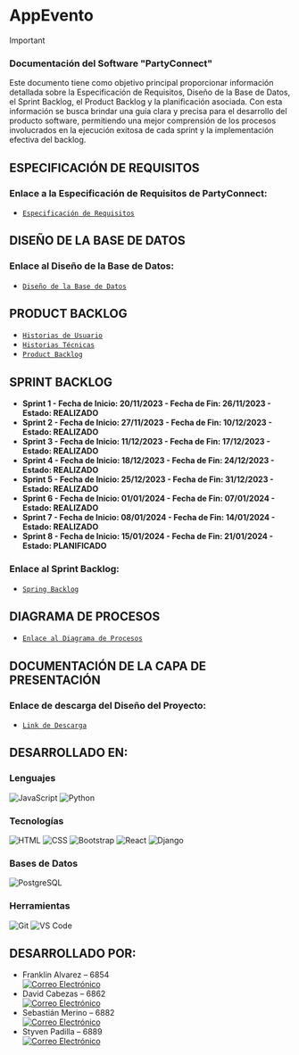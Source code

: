 # AppEvento
> [!IMPORTANT]
> ### Documentación del Software "PartyConnect"
> Este documento tiene como objetivo principal proporcionar información detallada sobre la Especificación de Requisitos, Diseño de la Base de Datos, el Sprint Backlog, el Product Backlog y la planificación asociada. Con esta información se busca brindar una guía clara y precisa para el desarrollo del producto software, permitiendo una mejor comprensión de los procesos involucrados en la ejecución exitosa de cada sprint y la implementación efectiva del backlog.

## ESPECIFICACIÓN DE REQUISITOS
### Enlace a la Especificación de Requisitos de PartyConnect: 
- [`Especificación de Requisitos`](https://liveespochedu-my.sharepoint.com/:w:/g/personal/francisco_alvarez_espoch_edu_ec/EZGjtqCl4JlBuHHikxmhzWIBcypmBZFo3Urdj7JXjme_Qw?e=TXGaaI)


## DISEÑO DE LA BASE DE DATOS
### Enlace al Diseño de la Base de Datos:
- [`Diseño de la Base de Datos`](https://liveespochedu-my.sharepoint.com/:b:/g/personal/francisco_alvarez_espoch_edu_ec/ETOs9tKfaVpFsHmKPVpbkewBT8lG3Qe5JRT9qZz_Fsj-PQ?e=PEPnYN)

## PRODUCT BACKLOG
- [`Historias de Usuario`](https://liveespochedu-my.sharepoint.com/:w:/g/personal/francisco_alvarez_espoch_edu_ec/EVLP6KNy46lIjgjYEw_dhBcBFHCw5JNjiK3W0GULzWgNHg?e=FAc2db)
- [`Historias Técnicas`](https://liveespochedu-my.sharepoint.com/:w:/g/personal/francisco_alvarez_espoch_edu_ec/Ec6nelqtYYJEqq8qhr8aMKoBvzAhCBh1z82tkAah9EiLkg?e=4ks8Zp)
- [`Product Backlog`](https://liveespochedu-my.sharepoint.com/:x:/g/personal/francisco_alvarez_espoch_edu_ec/Ed_MAWoe-GpKolK7UbR8u_4BTkiZGnziwXjIinc-VBH2Uw?e=Yy2fLd)

## SPRINT BACKLOG
- **Sprint 1 - Fecha de Inicio: 20/11/2023 - Fecha de Fin: 26/11/2023 - Estado: REALIZADO**
- **Sprint 2 - Fecha de Inicio: 27/11/2023 - Fecha de Fin: 10/12/2023 - Estado: REALIZADO**
- **Sprint 3 - Fecha de Inicio: 11/12/2023 - Fecha de Fin: 17/12/2023 - Estado: REALIZADO**
- **Sprint 4 - Fecha de Inicio: 18/12/2023 - Fecha de Fin: 24/12/2023 - Estado: REALIZADO**
- **Sprint 5 - Fecha de Inicio: 25/12/2023 - Fecha de Fin: 31/12/2023 - Estado: REALIZADO**
- **Sprint 6 - Fecha de Inicio: 01/01/2024 - Fecha de Fin: 07/01/2024 - Estado: REALIZADO**
- **Sprint 7 - Fecha de Inicio: 08/01/2024 - Fecha de Fin: 14/01/2024 - Estado: REALIZADO**
- **Sprint 8 - Fecha de Inicio: 15/01/2024 - Fecha de Fin: 21/01/2024 - Estado: PLANIFICADO**

### Enlace al Sprint Backlog:
- [`Spring Backlog`](https://liveespochedu-my.sharepoint.com/:x:/g/personal/francisco_alvarez_espoch_edu_ec/Ee6udVe8hCJOri22fGPu3hgBkFqoGL-UxFdKtQTAmOOX_Q?e=NlzIac)

## DIAGRAMA DE PROCESOS

- [`Enlace al Diagrama de Procesos`](https://liveespochedu-my.sharepoint.com/:b:/g/personal/francisco_alvarez_espoch_edu_ec/Ebu9vpF4EipLh8KVNCLHgIcB-zLeNLuUORWWNY5BYAZtWA?e=uMXyBL)

## DOCUMENTACIÓN DE LA CAPA DE PRESENTACIÓN

### Enlace de descarga del Diseño del Proyecto:
- [`Link de Descarga`](https://liveespochedu-my.sharepoint.com/:u:/g/personal/francisco_alvarez_espoch_edu_ec/EXAkpfjXl8FBlOriGBpBw6UBlfHgWs7yLp7nmRSt6DfJvg?e=3PvpFO)


## DESARROLLADO EN:

### Lenguajes

![JavaScript](https://img.shields.io/badge/JavaScript-F7DF1E?style=for-the-badge&logo=javascript&logoColor=black)
![Python](https://img.shields.io/badge/Python-14354C?style=for-the-badge&logo=python&logoColor=white)

### Tecnologías

![HTML](https://img.shields.io/badge/HTML-239120?style=for-the-badge&logo=html5&logoColor=white)
![CSS](https://img.shields.io/badge/CSS-239120?&style=for-the-badge&logo=css3&logoColor=white)
![Bootstrap](https://img.shields.io/badge/Bootstrap-563D7C?style=for-the-badge&logo=bootstrap&logoColor=white)
![React](https://img.shields.io/badge/React-20232A?style=for-the-badge&logo=react&logoColor=61DAFB)
![Django](https://img.shields.io/badge/Django-092E20?style=for-the-badge&logo=django&logoColor=white)

### Bases de Datos

![PostgreSQL](https://img.shields.io/badge/PostgreSQL-316192?style=for-the-badge&logo=postgresql&logoColor=white)

### Herramientas

![Git](https://img.shields.io/badge/GIT-E44C30?style=for-the-badge&logo=git&logoColor=white)
![VS Code](https://img.shields.io/badge/Visual_Studio_Code-0078D4?style=for-the-badge&logo=visual%20studio%20code&logoColor=white)

## DESARROLLADO POR:
- Franklin Alvarez – 6854 <br>
  [![Correo Electrónico](https://img.shields.io/badge/Correo%20Electrónico-francisco.alvarez%40espoch.edu.ec-blue?style=for-the-badge&logo=email&logoColor=white&labelColor=101010)](mailto:francisco.alvarez@espoch.edu.ec)
- David Cabezas – 6862 <br>
  [![Correo Electrónico](https://img.shields.io/badge/Correo%20Electrónico-david.cabezas%40espoch.edu.ec-red?style=for-the-badge&logo=email&logoColor=white&labelColor=101010)](mailto:david.cabezas@espoch.edu.ec)
- Sebastián Merino – 6882 <br>
  [![Correo Electrónico](https://img.shields.io/badge/Correo%20Electrónico-sebastian.merino%40espoch.edu.ec-green?style=for-the-badge&logo=email&logoColor=white&labelColor=101010)](mailto:sebastian.merino@espoch.edu.ec)
- Styven Padilla – 6889 <br>
  [![Correo Electrónico](https://img.shields.io/badge/Correo%20Electrónico-styven.padilla%40espoch.edu.ec-pink?style=for-the-badge&logo=email&logoColor=white&labelColor=101010)](mailto:styven.padilla@espoch.edu.ec)

<!--

NOTA: Paquetes a instalar por si acaso hay errores:
npm install react-chartjs-2 chart.js

- **Historia de Usuario #01:**
  - ID: HU-001
  - Descripción: Como un organizador, necesito gestionar los eventos, con la finalidad de crear, editar, eliminar eventos con detalles como nombre, fecha, hora, ubicación y descripción.
  - Criterios de aceptación:
    1. Crear un evento:
        - El organizador debería poder agregar un nuevo evento.
        - Se deben ingresar detalles como nombre, fecha, hora, ubicación y descripción al crear un evento.
        - La fecha y hora deben ser válidas y futuras.

    2. Editar un evento:
        - El organizador debe tener la capacidad de modificar los detalles de un evento existente.
        - Se deben proporcionar opciones para cambiar el nombre, fecha, hora, ubicación y descripción del evento.

    3. Eliminar un evento:
        - Debería ser posible eliminar un evento existente.
        - Se podría incluir una confirmación para evitar eliminaciones accidentales.

    4. Visualizar detalles del evento:
        - El organizador debería poder ver todos los detalles de un evento, incluyendo nombre, fecha, hora, ubicación y descripción.

    5. Interfaz de usuario:
        - La interfaz de usuario debería ser intuitiva y fácil de usar para facilitar la gestión de eventos.
        - Se pueden incluir mensajes informativos para guiar al usuario durante el proceso.

   - Prioridad: Alta

- **Historia de Usuario #02:**
  - ID: HU-002
  - Descripción: Como un organizador, necesito gestionar los asistentes del evento, con la finalidad de gestionalr la lista de asistemtes, así como verificar la asistencia en el día del evento.
  - Criterios de aceptación:
    1. Agregar asistentes:
        - El organizador debe tener la capacidad de añadir asistentes al evento.
        - Se deben recopilar detalles como nombre, información de contacto, y cualquier otro dato relevante.

    2. Visualizar lista de asistentes:
        - Debería ser posible ver una lista completa de todos los asistentes registrados para el evento.
        - La lista debería incluir la información clave de cada asistente.

    3. Editar información de asistentes:
        - El organizador debe tener la opción de modificar la información de los asistentes existentes si es necesario.

    4. Eliminar asistentes:
        - Debería ser posible quitar a un asistente de la lista si cancela su participación o por alguna otra razón.

  - Prioridad: Alta
 
- **Historia de Usuario #03:**
  - ID: HU-003
  - Descripción: Como un asistente, necesito comprar boletos, con la finalidad de asistir a los eventos o fiestas.
  - Criterios de aceptación:
    1. Explorar eventos:
        - Los asistentes deberían poder ver una lista de eventos disponibles para comprar boletos.
        - Se debe mostrar información relevante, como nombre del evento, fecha, hora y lugar.

    2. Seleccionar boletos:
        - Debería ser posible seleccionar la cantidad y tipo de boletos deseados para un evento específico.
        - Pueden existir distintas categorías de boletos con precios diferentes.

    3. Revisar detalles de la compra:
        - Antes de confirmar la compra, el asistente debe tener la posibilidad de revisar los detalles de la transacción, incluyendo la cantidad de boletos, el costo total, y la información del evento.

    4. Proceso de pago:
        - Debería existir un proceso de pago seguro que permita a los asistentes completar la compra de boletos.
        - Se pueden incluir opciones de pago, como tarjetas de crédito, débito, u otros métodos populares.

    5. Confirmación de compra:
        - Después de completar la transacción, el asistente debería recibir una confirmación de compra que incluya un recibo y los detalles del evento.

   - Prioridad: Baja
 
  - **Historia de Usuario #04:**
  - ID: HU-004
  - Descripción: Como un organizador, necesito vender boletos a través de la página web, con la finalidad de que los asistentes puedan asistir a diferentes eventos o fiestas.
  - Criterios de aceptación:
    1. Creación de eventos:
        - Los organizadores deben tener la capacidad de crear nuevos eventos para los cuales desean vender boletos.
        - Deben ingresar detalles como nombre del evento, fecha, hora, ubicación y descripción.
      
    2. Configuración de tipos de boletos:
        - Se debe permitir a los organizadores definir distintos tipos de boletos (por ejemplo, general, VIP) con precios y cantidades disponibles específicos.
    
    3. Configuración de precios:
        - Los organizadores deben tener la opción de establecer precios diferentes para cada tipo de boleto y definir descuentos si es necesario.

    4. Integración de pasarela de pago:
        - Debería ser posible integrar una pasarela de pago segura para procesar las transacciones de venta de boletos.
        - Se pueden incluir opciones de pago comunes, como tarjetas de crédito, débito, u otros métodos populares.

    5. Generación de boletos electrónicos:
        - Después de realizar la compra, la plataforma debería generar boletos electrónicos que se enviarán automáticamente al comprador.

   - Prioridad: Alta
 
    - **Historia de Usuario #05:**
  - ID: HU-005
  - Descripción: Como un administrador, necesito gestionar los organizadores de eventos, con la finalidad de tener una mejor información de los organizadores de eventos o fiestas.
  - Criterios de aceptación:
    1. Registro de nuevos organizadores:
        - Los administradores deben tener la capacidad de registrar nuevos organizadores en el sistema.
        - Deben recopilar información clave como nombre, información de contacto y detalles adicionales si es necesario.
      
    2. Edición de información de organizadores:
        - Los administradores deben poder editar la información de los organizadores existentes.
        - Esto incluye la capacidad de modificar detalles como nombre, información de contacto, y cualquier otro dato relevante.
    
    3. Desactivación de organizadores:
        - Los administradores deberían tener la capacidad de desactivar temporal o permanentemente a un organizador si es necesario.
        - Esto podría ser útil en casos de incumplimiento de políticas o cambios en la asociación.

    4. Visualización de lista de organizadores:
        - Los administradores deberían poder ver una lista completa de todos los organizadores registrados en el sistema.
        - La lista puede incluir información como nombre, información de contacto y eventos asociados.

   - Prioridad: Media
 
    - **Historia de Usuario #06:**
  - ID: HU-006
  - Descripción: Como un asistente, necesito registrarme y autenticarme en la página web, con la finalidad de estar pendiente e informado de los eventos próximos.
  - Criterios de aceptación:
    1. Registro de cuenta:
        - Los asistentes deben tener la capacidad de crear una cuenta en la página web.
        - Se deben recopilar detalles como nombre, dirección de correo electrónico y una contraseña segura.
      
    2. Autenticación:
        - Después de registrarse, los asistentes deben poder iniciar sesión en la plataforma con su dirección de correo electrónico y contraseña.
    
    3. Recuperación de contraseña:
        - Implementar un proceso seguro para que los asistentes puedan restablecer su contraseña en caso de olvido.

    4. Perfil del asistente:
        - Proporcionar a los asistentes la posibilidad de completar su perfil con información adicional, como preferencias de eventos o detalles de contacto.

    5. Experiencia de usuario amigable:
        - Asegurar que el proceso de registro y autenticación sea intuitivo y fácil de usar para garantizar una buena experiencia del usuario.

   - Prioridad: Media
-->
